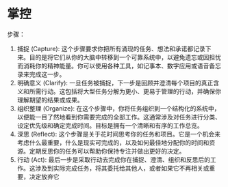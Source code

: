 # 掌控

步骤：

1. 捕捉 (Capture): 这个步骤要求你把所有涌现的任务、想法和承诺都记录下来。目的是将它们从你的大脑中转移到一个可靠系统中，以避免遗忘或因担忧而消耗你的精神能量。你可以使用各种工具，如记事本、数字应用或语音备忘录来完成这一步。
2. 明确意义 (Clarify): 一旦任务被捕捉，下一步是回顾并澄清每个项目的真正含义和所需行动。这包括将大型任务分解为更小、更易于管理的行动，并确保你理解期望的结果或成果。
3. 组织整理 (Organize): 在这个步骤中，你将任务组织到一个结构化的系统中，以便能一目了然地看到你需要完成的全部工作。这通常涉及对任务进行分类、设定优先级和确定完成时间。目标是拥有一个清晰和有序的工作总览。
4. 深思 (Reflect): 这个步骤是关于花时间思考你的任务和项目。它是一个机会来考虑什么最重要，什么是现实可完成的，以及如何最佳地分配你的时间和资源。定期反思你的任务可以帮助你保持专注并做出更好的决定。
5. 行动 (Act): 最后一步是采取行动去完成你在捕捉、澄清、组织和反思后的工作。这涉及到实际完成任务，将其委托给其他人，或者如果它不再相关或重要，决定放弃它
